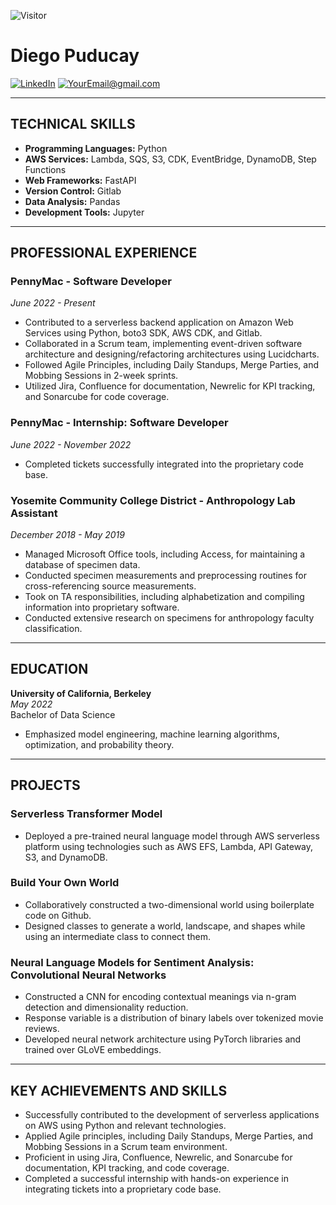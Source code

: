 ![Visitor](https://visitor-badge.laobi.icu/badge?page_id=ddot-bit.ddot-bit)
# Diego Puducay
<a href="<[LinkedInURL](https://www.linkedin.com/in/diegopuducay/)>">![LinkedIn](https://img.shields.io/badge/LinkedIn-0077B5?style=for-the-badge&logo=linkedin&logoColor=white)</a>
<a href="mailto:diegopuducay@berkeley.edu">![YourEmail@gmail.com](https://img.shields.io/badge/Gmail-D14836?style=for-the-badge&logo=gmail&logoColor=white)</a>

---

## TECHNICAL SKILLS
- **Programming Languages:** Python
- **AWS Services:** Lambda, SQS, S3, CDK, EventBridge, DynamoDB, Step Functions
- **Web Frameworks:** FastAPI
- **Version Control:** Gitlab
- **Data Analysis:** Pandas
- **Development Tools:** Jupyter

---

## PROFESSIONAL EXPERIENCE

### PennyMac - Software Developer
*June 2022 - Present*
- Contributed to a serverless backend application on Amazon Web Services using Python, boto3 SDK, AWS CDK, and Gitlab.
- Collaborated in a Scrum team, implementing event-driven software architecture and designing/refactoring architectures using Lucidcharts.
- Followed Agile Principles, including Daily Standups, Merge Parties, and Mobbing Sessions in 2-week sprints.
- Utilized Jira, Confluence for documentation, Newrelic for KPI tracking, and Sonarcube for code coverage.

### PennyMac - Internship: Software Developer
*June 2022 - November 2022*
- Completed tickets successfully integrated into the proprietary code base.

### Yosemite Community College District - Anthropology Lab Assistant
*December 2018 - May 2019*
- Managed Microsoft Office tools, including Access, for maintaining a database of specimen data.
- Conducted specimen measurements and preprocessing routines for cross-referencing source measurements.
- Took on TA responsibilities, including alphabetization and compiling information into proprietary software.
- Conducted extensive research on specimens for anthropology faculty classification.

---

## EDUCATION
**University of California, Berkeley**  
*May 2022*  
Bachelor of Data Science  
- Emphasized model engineering, machine learning algorithms, optimization, and probability theory.

---

## PROJECTS

### Serverless Transformer Model
- Deployed a pre-trained neural language model through AWS serverless platform using technologies such as AWS EFS, Lambda, API Gateway, S3, and DynamoDB.

### Build Your Own World
- Collaboratively constructed a two-dimensional world using boilerplate code on Github.
- Designed classes to generate a world, landscape, and shapes while using an intermediate class to connect them.

### Neural Language Models for Sentiment Analysis: Convolutional Neural Networks
- Constructed a CNN for encoding contextual meanings via n-gram detection and dimensionality reduction.
- Response variable is a distribution of binary labels over tokenized movie reviews.
- Developed neural network architecture using PyTorch libraries and trained over GLoVE embeddings.

---

## KEY ACHIEVEMENTS AND SKILLS
- Successfully contributed to the development of serverless applications on AWS using Python and relevant technologies.
- Applied Agile principles, including Daily Standups, Merge Parties, and Mobbing Sessions in a Scrum team environment.
- Proficient in using Jira, Confluence, Newrelic, and Sonarcube for documentation, KPI tracking, and code coverage.
- Completed a successful internship with hands-on experience in integrating tickets into a proprietary code base.
